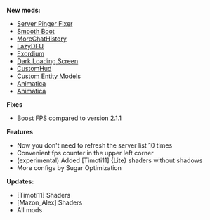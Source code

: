 **New mods:**
- [Server Pinger Fixer](https://modrinth.com/mod/serverpingerfixer)
- [Smooth Boot](https://modrinth.com/mod/smoothboot-fabric)
- [MoreChatHistory](https://modrinth.com/mod/morechathistory)
- [LazyDFU](https://modrinth.com/mod/lazydfu)
- [Exordium](https://modrinth.com/mod/exordium)
- [Dark Loading Screen](https://modrinth.com/mod/dark-loading-screen)
- [CustomHud](https://modrinth.com/mod/customhud)
- [Custom Entity Models](https://modrinth.com/mod/cem)
- [Animatica](https://modrinth.com/mod/animatica)
- [Animatica](https://modrinth.com/mod/animatica)

**Fixes**
- Boost FPS compared to version 2.1.1

**Features**
- Now you don't need to refresh the server list 10 times
- Convenient fps counter in the upper left corner
- (experimental) Added [Timoti11] {Lite} shaders without shadows
- More configs by Sugar Optimization

**Updates:**
- [Timoti11] Shaders
- [Mazon_Alex] Shaders
- All mods